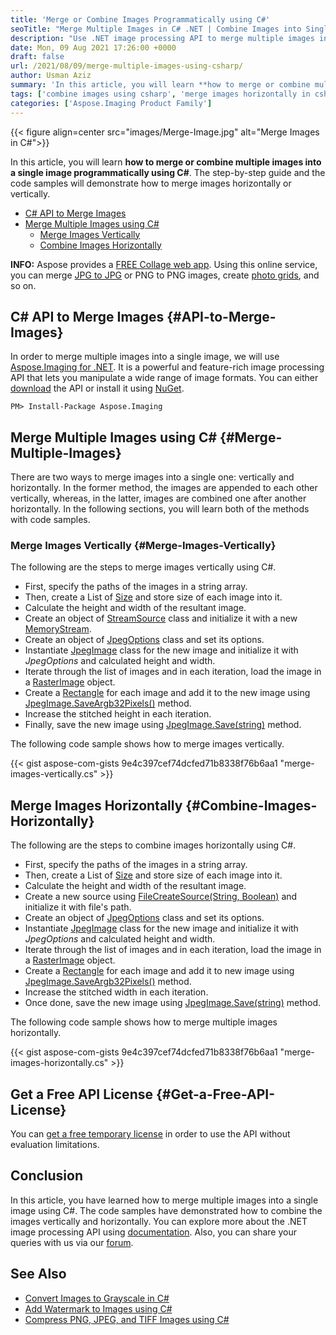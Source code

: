 ```yaml
---
title: 'Merge or Combine Images Programmatically using C#'
seoTitle: "Merge Multiple Images in C# .NET | Combine Images into Single Image"
description: "Use .NET image processing API to merge multiple images into a single image using C# .NET. Merge images vertically or horizontally in .NET applications."
date: Mon, 09 Aug 2021 17:26:00 +0000
draft: false
url: /2021/08/09/merge-multiple-images-using-csharp/
author: Usman Aziz
summary: 'In this article, you will learn **how to merge or combine multiple images into a single image programmatically using C#**. The step-by-step guide and the code samples will demonstrate how to merge images horizontally or vertically.'
tags: ['combine images using csharp', 'merge images horizontally in csharp', 'merge images using csharp', 'merge images vertically in csharp', 'merge multiple images in csharp']
categories: ['Aspose.Imaging Product Family']
---
```




{{< figure align=center src="images/Merge-Image.jpg" alt="Merge Images in C#">}}


In this article, you will learn **how to merge or combine multiple images into a single image programmatically using C#**. The step-by-step guide and the code samples will demonstrate how to merge images horizontally or vertically.

*   [C# API to Merge Images][1]
*   [Merge Multiple Images using C#][2]
    *   [Merge Images Vertically][3]
    *   [Combine Images Horizontally][4]

**INFO:** Aspose provides a [FREE Collage web app][5]. Using this online service, you can merge [JPG to JPG][6] or PNG to PNG images, create [photo grids][7], and so on.

## C# API to Merge Images {#API-to-Merge-Images}

In order to merge multiple images into a single image, we will use [Aspose.Imaging for .NET][8]. It is a powerful and feature-rich image processing API that lets you manipulate a wide range of image formats. You can either [download][9] the API or install it using [NuGet][10].

```
PM> Install-Package Aspose.Imaging
```

## Merge Multiple Images using C# {#Merge-Multiple-Images}

There are two ways to merge images into a single one: vertically and horizontally. In the former method, the images are appended to each other vertically, whereas, in the latter, images are combined one after another horizontally. In the following sections, you will learn both of the methods with code samples.

### Merge Images Vertically {#Merge-Images-Vertically}

The following are the steps to merge images vertically using C#.

*   First, specify the paths of the images in a string array.
*   Then, create a List of [Size][11] and store size of each image into it.
*   Calculate the height and width of the resultant image.
*   Create an object of [StreamSource][12] class and initialize it with a new [MemoryStream][13].
*   Create an object of [JpegOptions][14] class and set its options.
*   Instantiate [JpegImage][15] class for the new image and initialize it with _JpegOptions_ and calculated height and width.
*   Iterate through the list of images and in each iteration, load the image in a [RasterImage][16] object.
*   Create a [Rectangle][17] for each image and add it to the new image using [JpegImage.SaveArgb32Pixels()][18] method.
*   Increase the stitched height in each iteration.
*   Finally, save the new image using [JpegImage.Save(string)][19] method.

The following code sample shows how to merge images vertically.

{{< gist aspose-com-gists 9e4c397cef74dcfed71b8338f76b6aa1 "merge-images-vertically.cs" >}}

## Merge Images Horizontally {#Combine-Images-Horizontally}

The following are the steps to combine images horizontally using C#.

*   First, specify the paths of the images in a string array.
*   Then, create a List of [Size][20] and store size of each image into it.
*   Calculate the height and width of the resultant image.
*   Create a new source using [FileCreateSource(String, Boolean)][21] and initialize it with file's path.
*   Create an object of [JpegOptions][22] class and set its options.
*   Instantiate [JpegImage][23] class for the new image and initialize it with _JpegOptions_ and calculated height and width.
*   Iterate through the list of images and in each iteration, load the image in a [RasterImage][24] object.
*   Create a [Rectangle][25] for each image and add it to new image using [JpegImage.SaveArgb32Pixels()][26] method.
*   Increase the stitched width in each iteration.
*   Once done, save the new image using [JpegImage.Save(string)][27] method.

The following code sample shows how to merge multiple images horizontally.

{{< gist aspose-com-gists 9e4c397cef74dcfed71b8338f76b6aa1 "merge-images-horizontally.cs" >}}

## Get a Free API License {#Get-a-Free-API-License}

You can [get a free temporary license][28] in order to use the API without evaluation limitations.

## Conclusion

In this article, you have learned how to merge multiple images into a single image using C#. The code samples have demonstrated how to combine the images vertically and horizontally. You can explore more about the .NET image processing API using [documentation][29]. Also, you can share your queries with us via our [forum][30].

## See Also

*   [Convert Images to Grayscale in C#][31]
*   [Add Watermark to Images using C#][32]
*   [Compress PNG, JPEG, and TIFF Images using C#][33]




[1]: #API-to-Merge-Images
[2]: #Merge-Multiple-Images
[3]: #Merge-Images-Vertically
[4]: #Combine-Images-Horizontally
[5]: https://products.aspose.app/slides/collage
[6]: https://products.aspose.app/slides/collage/jpg
[7]: https://products.aspose.app/slides/collage/photo-grid
[8]: https://products.aspose.com/imaging/net
[9]: https://downloads.aspose.com/imaging/net
[10]: http://nuget.org/packages/Aspose.Imaging
[11]: https://apireference.aspose.com/imaging/net/aspose.imaging/size
[12]: https://apireference.aspose.com/imaging/net/aspose.imaging.sources/streamsource
[13]: https://docs.microsoft.com/en-us/dotnet/api/system.io.memorystream
[14]: https://apireference.aspose.com/imaging/net/aspose.imaging.imageoptions/jpegoptions
[15]: https://apireference.aspose.com/imaging/net/aspose.imaging.fileformats.jpeg/jpegimage
[16]: https://apireference.aspose.com/imaging/net/aspose.imaging/rasterimage
[17]: https://apireference.aspose.com/imaging/net/aspose.imaging/rectangle
[18]: https://apireference.aspose.com/imaging/net/aspose.imaging/rasterimage/methods/saveargb32pixels
[19]: https://apireference.aspose.com/imaging/net/aspose.imaging.datastreamsupporter/save/methods/2
[20]: https://apireference.aspose.com/imaging/net/aspose.imaging/size
[21]: https://apireference.aspose.com/imaging/net/aspose.imaging.sources/filecreatesource/constructors/1
[22]: https://apireference.aspose.com/imaging/net/aspose.imaging.imageoptions/jpegoptions
[23]: https://apireference.aspose.com/imaging/net/aspose.imaging.fileformats.jpeg/jpegimage
[24]: https://apireference.aspose.com/imaging/net/aspose.imaging/rasterimage
[25]: https://apireference.aspose.com/imaging/net/aspose.imaging/rectangle
[26]: https://apireference.aspose.com/imaging/net/aspose.imaging/rasterimage/methods/saveargb32pixels
[27]: https://apireference.aspose.com/imaging/net/aspose.imaging.datastreamsupporter/save/methods/2
[28]: https://purchase.aspose.com/temporary-license
[29]: https://docs.aspose.com/imaging/net
[30]: https://forum.aspose.com/
[31]: https://blog.aspose.com/2021/05/03/convert-images-to-grayscale-in-csharp/
[32]: https://blog.aspose.com/2021/03/08/add-watermark-to-images-in-csharp/
[33]: https://blog.aspose.com/2020/11/27/compress-png-jpeg-and-tiff-images-using-csharp/





